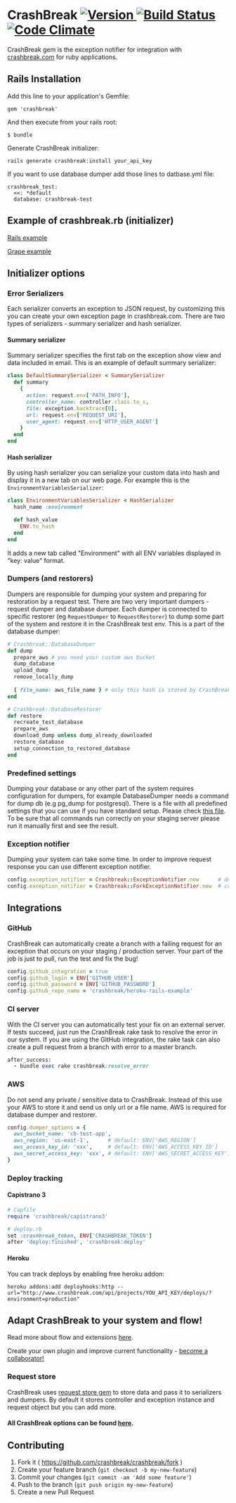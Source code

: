 # CrashBreak [![Version](http://img.shields.io/gem/v/crashbreak.svg)                               ](https://rubygems.org/gems/crashbreak) [![Build Status](https://travis-ci.org/crashbreak/crashbreak.svg?branch=master)](https://travis-ci.org/crashbreak/crashbreak) [![Code Climate](https://codeclimate.com/github/crashbreak/crashbreak/badges/gpa.svg)](https://codeclimate.com/github/crashbreak/crashbreak)

CrashBreak gem is the exception notifier for integration with [crashbreak.com](http://crashbreak.com) for ruby applications.

## Rails Installation

Add this line to your application's Gemfile:

    gem 'crashbreak'

And then execute from your rails root:

    $ bundle

Generate CrashBreak initializer:

    rails generate crashbreak:install your_api_key

If you want to use database dumper add those lines to datbase.yml file:

    crashbreak_test:
      <<: *default
      database: crashbreak-test

## Example of crashbreak.rb (initializer)
[Rails example](https://github.com/crashbreak/heroku-rails-example/blob/master/config/initializers/crashbreak.rb)

[Grape example](https://github.com/crashbreak/grape_example/blob/master/crashbreak.rb)

## Initializer options

### Error Serializers
Each serializer converts an exception to JSON request, by customizing this you can create your own exception page in crashbreak.com. There are two types of serializers - summary serializer and hash serializer. 

#### Summary serializer
Summary serializer specifies the first tab on the exception show view and data included in email. This is an example of default summary serializer:

```ruby
class DefaultSummarySerializer < SummarySerializer
  def summary
    {
      action: request.env['PATH_INFO'],
      controller_name: controller.class.to_s,
      file: exception.backtrace[0],
      url: request.env['REQUEST_URI'],
      user_agent: request.env['HTTP_USER_AGENT']
    }
  end
end
```

#### Hash serializer
By using hash serializer you can serialize your custom data into hash and display it in a new tab on our web page. For example this is the ```EnvironmentVariablesSerializer```:

```ruby
class EnvironmentVariablesSerializer < HashSerializer
  hash_name :environment

  def hash_value
    ENV.to_hash
  end
end
```
It adds a new tab called "Environment" with all ENV variables displayed in "key: value" format.

### Dumpers (and restorers)
Dumpers are responsible for dumping your system and preparing for restoration by a request test. There are two very important dumpers - request dumper and database dumper. Each dumper is connected to specific restorer (eg ```RequestDumper``` to ```RequestRestorer```) to dump some part of the system and restore it in the CrashBreak test env. This is a part of the database dumper:

```ruby
# Crashbreak::DatabaseDumper
def dump
  prepare_aws # you need your custom aws bucket
  dump_database
  upload_dump
  remove_locally_dump
    
  { file_name: aws_file_name } # only this hash is stored by CrashBreak
end

# Crashbreak::DatabaseRestorer
def restore
  recreate_test_database
  prepare_aws
  download_dump unless dump_already_downloaded
  restore_database
  setup_connection_to_restored_database
end
```

### Predefined settings
Dumping your database or any other part of the system requires configuration for dumpers, for example DatabaseDumper needs a command for dump db (e.g pg_dump for postgresql). There is a file with all predefined settings that you can use if you have standard setup. Please check [this file](https://github.com/crashbreak/crashbreak/blob/master/lib/crashbreak/predefined_settings.rb). To be sure that all commands run correctly on your staging server please run it manually first and see the result.

### Exception notifier
Dumping your system can take some time. In order to improve request response you can use different exception notifier.

```ruby
config.exception_notifier = Crashbreak::ExceptionNotifier.new      # default notifier (one thread)
config.exception_notifier = Crashbreak::ForkExceptionNotifier.new  # creates fork
```

## Integrations

### GitHub
CrashBreak can automatically create a branch with a failing request for an exception that occurs on your staging / production server. Your part of the job is just to pull, run the test and fix the bug!
```ruby
config.github_integration = true
config.github_login = ENV['GITHUB_USER']
config.github_password = ENV['GITHUB_PASSWORD']
config.github_repo_name = 'crashbreak/heroku-rails-example'
```

### CI server
With the CI server you can automatically test your fix on an external server. If tests succeed, just run the CrashBreak rake task to resolve the error in our system. If you are using the GitHub integration, the rake task can also create a pull request from a branch with error to a master branch.
```ruby
after_success:
  - bundle exec rake crashbreak:resolve_error
```

### AWS
Do not send any private / sensitive data to CrashBreak. Instead of this use your AWS to store it and send us only url or a file name. AWS is required for database dumper and restorer.
```ruby
config.dumper_options = {
  aws_bucket_name: 'cb-test-app',
  aws_region: 'us-east-1',      # default: ENV['AWS_REGION']
  aws_access_key_id: 'xxx',     # default: ENV['AWS_ACCESS_KEY_ID']
  aws_secret_access_key: 'xxx', # default: ENV['AWS_SECRET_ACCESS_KEY']
}
```

### Deploy tracking 
#### Capistrano 3
```ruby
# Capfile
require 'crashbreak/capistrano3'

# deploy.rb
set :crashbreak_token, ENV['CRASHBREAK_TOKEN']
after 'deploy:finished', 'crashbreak:deploy'
```

#### Heroku
You can track deploys by enabling free heroku addon:
```
heroku addons:add deployhooks:http --url="http://www.crashbreak.com/api/projects/YOU_API_KEY/deploys/?environment=production"
```

## Adapt CrashBreak to your system and flow!
Read more about flow and extensions [here](http://www.crashbreak.com/how_we_use_crashbreak/).

Create your own plugin and improve current functionality - [become a collaborator!](http://www.crashbreak.com/extensions#contributing)

### Request store
CrashBreak uses [request store gem](https://github.com/steveklabnik/request_store) to store data and pass it to serializers and dumpers. By default it stores controller and exception instance and request object but you can add more.

#### All CrashBreak options can be found [here](https://github.com/crashbreak/crashbreak/blob/master/lib/crashbreak/config/configurator.rb).

## Contributing

1. Fork it ( https://github.com/crashbreak/crashbreak/fork )
2. Create your feature branch (`git checkout -b my-new-feature`)
3. Commit your changes (`git commit -am 'Add some feature'`)
4. Push to the branch (`git push origin my-new-feature`)
5. Create a new Pull Request
